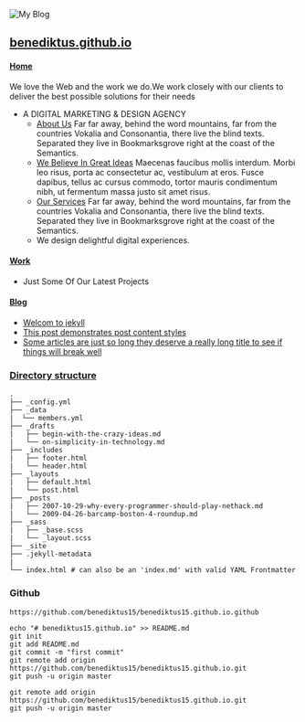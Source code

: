 ![My Blog](http://benediktus15.github.io/img/logo.png)

## <a name="week1"></a>[benediktus.github.io](http://benediktus15.github.io)

#### <a name="day11"></a>[Home](http://benediktus15.github.io)
We love the Web and the work we do.We work closely with our clients to deliver the best possible solutions for their needs

- A DIGITAL MARKETING & DESIGN AGENCY
	- [About Us](http://benediktus15.github.io)
Far far away, behind the word mountains, far from the countries Vokalia and Consonantia, there live the blind texts. Separated they live in Bookmarksgrove right at the coast of the Semantics.
	- [We Believe In Great Ideas](http://benediktus15.github.io)
Maecenas faucibus mollis interdum. Morbi leo risus, porta ac consectetur ac, vestibulum at eros. Fusce dapibus, tellus ac cursus commodo, tortor mauris condimentum nibh, ut fermentum massa justo sit amet risus.
	- [Our Services](http://benediktus15.github.io)
Far far away, behind the word mountains, far from the countries Vokalia and Consonantia, there live the blind texts. Separated they live in Bookmarksgrove right at the coast of the Semantics.
	- We design delightful digital experiences.
  
#### <a name="day12"></a>[Work](http://benediktus15.github.io/work/)
- Just Some Of Our Latest Projects
  
#### <a name="day13"></a>[Blog](http://benediktus15.github.io/blog/)
- [Welcom to jekyll](http://benediktus15.github.io/jekyll/update/2017/07/08/welcome-to-jekyll.html)
- [This post demonstrates post content styles](http://benediktus15.github.io/05/20/this-post-demonstrates-post-content-styles.html)
- [Some articles are just so long they deserve a really long title to see if things will break well](http://benediktus15.github.io/2015/05/20/super-long-article.html)


 ### [Directory structure](https://jekyllrb.com/docs/structure/)

```
.
├── _config.yml
├── _data
|  └── members.yml
├── _drafts
|   ├── begin-with-the-crazy-ideas.md
|   └── on-simplicity-in-technology.md
├── _includes
|   ├── footer.html
|   └── header.html
├── _layouts
|   ├── default.html
|   └── post.html
├── _posts
|   ├── 2007-10-29-why-every-programmer-should-play-nethack.md
|   └── 2009-04-26-barcamp-boston-4-roundup.md
├── _sass
|   ├── _base.scss
|   └── _layout.scss
├── _site
├── .jekyll-metadata
|
└── index.html # can also be an 'index.md' with valid YAML Frontmatter
```


### Github
```
https://github.com/benediktus15/benediktus15.github.io.github

echo "# benediktus15.github.io" >> README.md
git init
git add README.md
git commit -m "first commit"
git remote add origin https://github.com/benediktus15/benediktus15.github.io.git
git push -u origin master

git remote add origin https://github.com/benediktus15/benediktus15.github.io.git
git push -u origin master
```